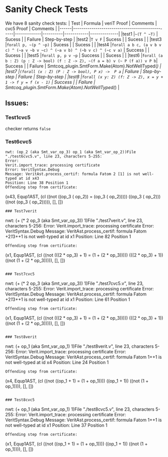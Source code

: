 
# Sanity Check Tests
We have 8 sanity check tests:
| Test | Formula                                        | veriT Proof | Comments | cvc5 Proof | Comments     | 
|------|------------------------------------------------|-------------|----------|------------|--------------|
|test1 |`~(T ^ ~T)`                                     | Sucess      |          | Failure    | Step-by-step |
|test2 |`T v F`                                         | Sucess      |          | Sucess     |              |
|test3 |`forall p, ~(p ^ ~p)`                           | Sucess      |          | Sucess     |              |
|test4 |`forall a b c, (a v b v c) ^ (~a v ~b v ~c) ^ (~a v b) ^ (~b v c) ^ (~c v a)`    | Success      |          | Sucess     |              | 
|test5 |`forall p, p v ~p`                              | Success      |          | Sucess     |             |
|test6 |`forall (a b : Z) (p : Z -> bool) (f : Z -> Z), ~(f a = b) v (~ P (f a)) v P b`| Success     |          | Failure    | Smtcoq_plugin.SmtForm.Make(Atom).NotWellTyped(_) |
|test7 |`(forall (x : Z) (P : Z -> bool), P x) ->  P a` | Failure      | Step-by-step | Failure     | Step-by-step |
|test8 |`forall (x y: Z) (f: Z -> Z), x = y + 1 -> f y = f (x - 1)`                  | Success     |         | Failure    | Smtcoq_plugin.SmtForm.Make(Atom).NotWellTyped(_) |

## Issues:

### Test1cvc5
checker returns `false`

### Test6cvc5
```
nwt: (op_2 (aka Smt_var_op_3) op_1 (aka Smt_var_op_2))File "./test6cvc5.v", line 23, characters 5-255:
Error:
Verit.import_trace: processing certificate
Error: VeritSyntax.Debug
Message: VeritAst.process_certif: formula Fatom 2 [1] is not well-typed at id x43
Position: Line 38 Position 1
Offending step from certificate:
```
(x43, Equp1AST, (cl  ((not ((op_3 ( op_2)) = (op_3 ( op_2))))) ((op_3 ( op_2))) ((not (op_3 ( op_2))))), [], [])
```
### Test7verit
```
nwt: (+ (* 2 op_3 (aka Smt_var_op_3)) 1)File "./test7verit.v", line 23, characters 5-256:
Error:
Verit.import_trace: processing certificate
Error: VeritSyntax.Debug
Message: VeritAst.process_certif: formula Fatom +2*1*3++1 is not well-typed at id x1
Position: Line 82 Position 1
```
Offending step from certificate:
```
(x1, Equp1AST, (cl  ((not (((2 * op_3) + 1) = (1 + (2 * op_3))))) (((2 * op_3) + 1)) ((not (1 + (2 * op_3))))), [], [])
```

### Test7cvc5
```
nwt: (+ (* 2 op_3 (aka Smt_var_op_3)) 1)File "./test7cvc5.v", line 23, characters 5-255:
Error:
Verit.import_trace: processing certificate
Error: VeritSyntax.Debug
Message: VeritAst.process_certif: formula Fatom +2*1*3++1 is not well-typed at id x1
Position: Line 61 Position 1

```
Offending step from certificate:
```
(x1, Equp1AST, (cl  ((not (((2 * op_3) + 1) = (1 + (2 * op_3))))) (((2 * op_3) + 1)) ((not (1 + (2 * op_3))))), [], [])
```

### Test8verit
```
nwt: (+ op_1 (aka Smt_var_op_1) 1)File "./test8verit.v", line 23, characters 5-256:
Error:
Verit.import_trace: processing certificate
Error: VeritSyntax.Debug
Message: VeritAst.process_certif: formula Fatom 1++1 is not well-typed at id x4
Position: Line 24 Position 1
```
Offending step from certificate:
```
(x4, Equp1AST, (cl  ((not ((op_1 + 1) = (1 + op_1)))) ((op_1 + 1)) ((not (1 + op_1)))), [], [])
```

### Test8cvc5
```
nwt: (+ op_1 (aka Smt_var_op_1) 1)File "./test8cvc5.v", line 23, characters 5-255:
Error:
Verit.import_trace: processing certificate
Error: VeritSyntax.Debug
Message: VeritAst.process_certif: formula Fatom 1++1 is not well-typed at id x1
Position: Line 37 Position 1

```
Offending step from certificate:
```
(x1, Equp1AST, (cl  ((not ((op_1 + 1) = (1 + op_1)))) ((op_1 + 1)) ((not (1 + op_1)))), [], [])
```